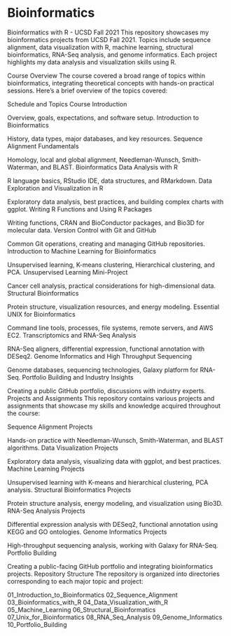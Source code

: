 # Bioinformatics
Bioinformatics with R - UCSD Fall 2021 This repository showcases my bioinformatics projects from UCSD Fall 2021. Topics include sequence alignment, data visualization with R, machine learning, structural bioinformatics, RNA-Seq analysis, and genome informatics. Each project highlights my data analysis and visualization skills using R.

Course Overview
The course covered a broad range of topics within bioinformatics, integrating theoretical concepts with hands-on practical sessions. Here’s a brief overview of the topics covered:

Schedule and Topics
Course Introduction

Overview, goals, expectations, and software setup.
Introduction to Bioinformatics

History, data types, major databases, and key resources.
Sequence Alignment Fundamentals

Homology, local and global alignment, Needleman-Wunsch, Smith-Waterman, and BLAST.
Bioinformatics Data Analysis with R

R language basics, RStudio IDE, data structures, and RMarkdown.
Data Exploration and Visualization in R

Exploratory data analysis, best practices, and building complex charts with ggplot.
Writing R Functions and Using R Packages

Writing functions, CRAN and BioConductor packages, and Bio3D for molecular data.
Version Control with Git and GitHub

Common Git operations, creating and managing GitHub repositories.
Introduction to Machine Learning for Bioinformatics

Unsupervised learning, K-means clustering, Hierarchical clustering, and PCA.
Unsupervised Learning Mini-Project

Cancer cell analysis, practical considerations for high-dimensional data.
Structural Bioinformatics

Protein structure, visualization resources, and energy modeling.
Essential UNIX for Bioinformatics

Command line tools, processes, file systems, remote servers, and AWS EC2.
Transcriptomics and RNA-Seq Analysis

RNA-Seq aligners, differential expression, functional annotation with DESeq2.
Genome Informatics and High Throughput Sequencing

Genome databases, sequencing technologies, Galaxy platform for RNA-Seq.
Portfolio Building and Industry Insights

Creating a public GitHub portfolio, discussions with industry experts.
Projects and Assignments
This repository contains various projects and assignments that showcase my skills and knowledge acquired throughout the course:

Sequence Alignment Projects

Hands-on practice with Needleman-Wunsch, Smith-Waterman, and BLAST algorithms.
Data Visualization Projects

Exploratory data analysis, visualizing data with ggplot, and best practices.
Machine Learning Projects

Unsupervised learning with K-means and hierarchical clustering, PCA analysis.
Structural Bioinformatics Projects

Protein structure analysis, energy modeling, and visualization using Bio3D.
RNA-Seq Analysis Projects

Differential expression analysis with DESeq2, functional annotation using KEGG and GO ontologies.
Genome Informatics Projects

High-throughput sequencing analysis, working with Galaxy for RNA-Seq.
Portfolio Building

Creating a public-facing GitHub portfolio and integrating bioinformatics projects.
Repository Structure
The repository is organized into directories corresponding to each major topic and project:

01_Introduction_to_Bioinformatics
02_Sequence_Alignment
03_Bioinformatics_with_R
04_Data_Visualization_with_R
05_Machine_Learning
06_Structural_Bioinformatics
07_Unix_for_Bioinformatics
08_RNA_Seq_Analysis
09_Genome_Informatics
10_Portfolio_Building

